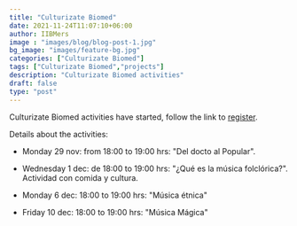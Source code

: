 ```yaml
---
title: "Culturizate Biomed"
date: 2021-11-24T11:07:10+06:00
author: IIBMers
image : "images/blog/blog-post-1.jpg"
bg_image: "images/feature-bg.jpg"
categories: ["Culturizate Biomed"]
tags: ["Culturizate Biomed","projects"]
description: "Culturizate Biomed activities"
draft: false
type: "post"
---
```



Culturizate Biomed activities have started, follow the link to [register](https://docs.google.com/forms/d/e/1FAIpQLSdlw9VOfo7MQ7IRP3yeN1W198qGZJ2JmcZXEr-Vti5cs4QNyQ/viewform). </p>

Details about the activities: 

- Monday 29 nov: from 18:00 to 19:00 hrs: "Del docto al Popular". 

- Wednesday 1 dec: de 18:00 to 19:00 hrs: "¿Qué es la música folclórica?". Actividad con comida y cultura.

- Monday 6 dec: 18:00 to 19:00 hrs: "Música étnica"

- Friday 10 dec: 18:00 to 19:00 hrs:  "Música Mágica"
